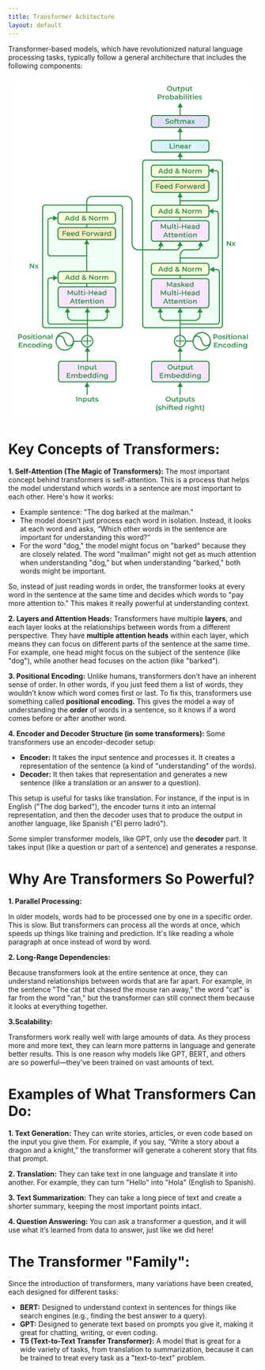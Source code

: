 ```yaml
---
title: Transformer Achitecture
layout: default
---
```


Transformer-based models, which have revolutionized natural language processing tasks, typically follow a general architecture that includes the following components:

![Screenshot](../assets/images/Transform_LLM.png)

# Key Concepts of Transformers:

**1. Self-Attention (The Magic of Transformers):** The most important concept behind transformers is self-attention. This is a process that helps the model understand which words in a sentence are most important to each other. Here's how it works:

- Example sentence: "The dog barked at the mailman."
- The model doesn’t just process each word in isolation. Instead, it looks at each word and asks, “Which other words in the sentence are important for understanding this word?”
- For the word "dog," the model might focus on "barked" because they are closely related. The word "mailman" might not get as much attention when understanding "dog," but when understanding "barked," both words might be important.
   
So, instead of just reading words in order, the transformer looks at every word in the sentence at the same time and decides which words to "pay more attention to." This makes it really powerful at understanding context.

**2. Layers and Attention Heads:** Transformers have multiple **layers**, and each layer looks at the relationships between words from a different perspective. They have **multiple attention heads** within each layer, which means they can focus on different parts of the sentence at the same time. For example, one head might focus on the subject of the sentence (like "dog"), while another head focuses on the action (like "barked").

**3. Positional Encoding:** Unlike humans, transformers don’t have an inherent sense of order. In other words, if you just feed them a list of words, they wouldn’t know which word comes first or last. To fix this, transformers use something called **positional encoding.** This gives the model a way of understanding the **order** of words in a sentence, so it knows if a word comes before or after another word.

**4. Encoder and Decoder Structure (in some transformers):** Some transformers use an encoder-decoder setup:

- **Encoder:** It takes the input sentence and processes it. It creates a representation of the sentence (a kind of "understanding" of the words).
- **Decoder:** It then takes that representation and generates a new sentence (like a translation or an answer to a question).

This setup is useful for tasks like translation. For instance, if the input is in English ("The dog barked"), the encoder turns it into an internal representation, and then the decoder uses that to produce the output in another language, like Spanish ("El perro ladró").

Some simpler transformer models, like GPT, only use the **decoder** part. It takes input (like a question or part of a sentence) and generates a response.

# Why Are Transformers So Powerful?
**1. Parallel Processing:**

In older models, words had to be processed one by one in a specific order. This is slow. But transformers can process all the words at once, which speeds up things like training and prediction. It's like reading a whole paragraph at once instead of word by word.

**2. Long-Range Dependencies:**

Because transformers look at the entire sentence at once, they can understand relationships between words that are far apart. For example, in the sentence "The cat that chased the mouse ran away," the word "cat" is far from the word "ran," but the transformer can still connect them because it looks at everything together.

**3.Scalability:**

Transformers work really well with large amounts of data. As they process more and more text, they can learn more patterns in language and generate better results. This is one reason why models like GPT, BERT, and others are so powerful—they've been trained on vast amounts of text.

# Examples of What Transformers Can Do:
**1. Text Generation:** They can write stories, articles, or even code based on the input you give them. For example, if you say, “Write a story about a dragon and a knight,” the transformer will generate a coherent story that fits that prompt.

**2. Translation:** They can take text in one language and translate it into another. For example, they can turn "Hello" into "Hola" (English to Spanish).

**3. Text Summarization:** They can take a long piece of text and create a shorter summary, keeping the most important points intact.

**4. Question Answering:** You can ask a transformer a question, and it will use what it’s learned from data to answer, just like we did here!

# The Transformer "Family":
Since the introduction of transformers, many variations have been created, each designed for different tasks:
- **BERT:** Designed to understand context in sentences for things like search engines (e.g., finding the best answer to a query).
- **GPT:** Designed to generate text based on prompts you give it, making it great for chatting, writing, or even coding.
- **T5 (Text-to-Text Transfer Transformer):** A model that is great for a wide variety of tasks, from translation to summarization, because it can be trained to treat every task as a "text-to-text" problem.
